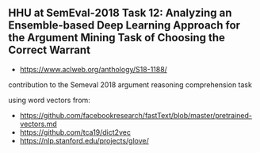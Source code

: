 ## HHU at SemEval-2018 Task 12: Analyzing an Ensemble-based Deep Learning Approach for the Argument Mining Task of Choosing the Correct Warrant

- https://www.aclweb.org/anthology/S18-1188/

contribution to the Semeval 2018 argument reasoning comprehension task

using word vectors from:

- https://github.com/facebookresearch/fastText/blob/master/pretrained-vectors.md
- https://github.com/tca19/dict2vec
- https://nlp.stanford.edu/projects/glove/
